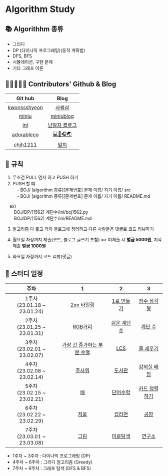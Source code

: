 # Algorithm Study

## 📚 Algorithhm 종류

- 그리디
- DP (다이나믹 프로그래밍)(동적 계획법)
- DFS, BFS
- 시뮬레이션, 구현 문제
- 기타 그래프 이론

## 👩‍👧‍👧👨‍👧 Contributors' Github & Blog
|Git hub|Blog|
|:---:|:---:|
|[kwonssshyeon](https://github.com/kwonssshyeon) | [사쩜삼](http://kwonssshyeon.tistory.com)|
|[minju](https://github.com/minju26) | [minjublog](http://talswn26.tistory.com)</br>|
|[ini](https://github.com/Youngini) | [냥발자 블로그](https://hardworkingini.tistory.com/)</br>|
|[adorableco](https://github.com/adorableco) | [💻💭🎧🌏](https://goodcodebetter.tistory.com/)</br>|
|[chjh1211](https://github.com/chjh1211) | [일지](https://alwaysa.tistory.com/m)</br>|

## 📌 규칙

1. 무조건 PULL 먼저 하고 PUSH 하기
2. PUSH 할 떄</br>
 - BOJ/ [algorithm 종류][문제번호] 문제 이름/ 자기 이름/ src</br>
 - BOJ/ [algorithm 종류][문제번호] 문제 이름/ 자기 이름/ README.md

 ex)</br>
  BOJ/DP/[1562] 계단수/ini/boj1562.py</br>
  BOJ/DP/[1562] 계단수/ini/README.md
 
3. 알고리즘 다 풀고 각자 블로그에 정리하고 다른 사람들은 댓글로 코드 리뷰하기
 
4. 월요일 자정까지 제출(코드, 블로그 글쓰기 포함)
=> 미제출 시 **벌금 5000원**, 지각 제출 **벌금 1000원**

5. 화요일 자정까지 코드 리뷰(댓글)


## 📅 스터디 일정

|주차|1|2|3|
|:------:|:---:|:---:|:----:|
|1주차</br> (23.01.18 ~ 23.01.24)|[2xn 타일링](https://www.acmicpc.net/problem/11726)|[1로 만들기](https://www.acmicpc.net/problem/1463)|[정수 삼각형](https://www.acmicpc.net/problem/1932)|
|2주차</br> (23.01.25 ~ 23.01.31)|[RGB거리](https://www.acmicpc.net/problem/1149)|[쉬운 계단 수](https://www.acmicpc.net/problem/10844)|[계단 수](https://www.acmicpc.net/problem/1562)|
|3주차</br> (23.02.01 ~ 23.02.07)|[가장 긴 증가하는 부분 수열](https://www.acmicpc.net/problem/11053)|[LCS](https://www.acmicpc.net/problem/9251)|[줄 세우기](https://www.acmicpc.net/problem/2631)|
|4주차</br> (23.02.08 ~ 23.02.14)|[주사위](https://www.acmicpc.net/problem/1041)|[도서관](https://www.acmicpc.net/problem/1461)|[강의실 배정](https://www.acmicpc.net/problem/11000)|
|5주차</br> (23.02.15 ~ 23.02.21)|[배](https://www.acmicpc.net/problem/1092)|[단어수학](https://www.acmicpc.net/problem/1339)|[카드 정렬하기](https://www.acmicpc.net/problem/1715)|
|6주차</br> (23.02.22 ~ 23.02.29)|[저울](https://www.acmicpc.net/problem/2437)|[컵라면](https://www.acmicpc.net/problem/1781)|[공항](https://www.acmicpc.net/problem/10775)|
|7주차</br> (23.03.01 ~ 23.03.08)|[그림](https://www.acmicpc.net/problem/1926)|[미로탐색](https://www.acmicpc.net/problem/2178)|[연구소](https://www.acmicpc.net/problem/14502)|

- 1주차 ~ 3주차 : 다이나믹 프로그래밍 (DP)
- 4주차 ~ 6주차 : 그리디 알고리즘 (Greedy)
- 7주차 ~ 9주차 : 그래프 탐색 (DFS & BFS)
